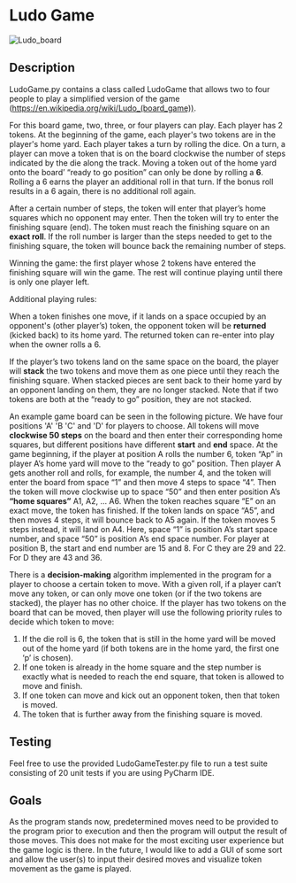 # Ludo Game

![Ludo_board](https://github.com/dobell733/ludo_game/assets/86816915/3032e830-bacd-4d55-b551-d55267b8c30b)

## Description

LudoGame.py contains a class called LudoGame that allows two to four people to play a simplified version of the game (https://en.wikipedia.org/wiki/Ludo_(board_game)).

For this board game, two, three, or four players can play. Each player has 2 tokens. At the beginning of the game, each player's two tokens are in the player's home yard. Each player takes a turn by rolling the dice. On a turn, a player can move a token that is on the board clockwise the number of steps indicated by the die along the track. Moving a token out of the home yard onto the board’ “ready to go position” can only be done by rolling a **6**. Rolling a 6 earns the player an additional roll in that turn. If the bonus roll results in a 6 again, there is no additional roll again.

After a certain number of steps, the token will enter that player’s home squares which no opponent may enter.  Then the token will try to enter the finishing square (end). The token must reach the finishing square on an **exact roll**. If the roll number is larger than the steps needed to get to the finishing square, the token will bounce back the remaining number of steps.

Winning the game: the first player whose 2 tokens have entered the finishing square will win the game. The rest will continue playing until there is only one player left.

Additional playing rules:

When a token finishes one move, if it lands on a space occupied by an opponent's (other player’s) token, the opponent token will be **returned** (kicked back) to its home yard. The returned token can re-enter into play when the owner rolls a 6.

If the player’s two tokens land on the same space on the board, the player will **stack** the two tokens and move them as one piece until they reach the finishing square. When stacked pieces are sent back to their home yard by an opponent landing on them, they are no longer stacked. Note that if two tokens are both at the “ready to go” position, they are not stacked.

An example game board can be seen in the following picture.  We have four positions 'A' 'B 'C' and 'D' for players to choose. All tokens will move **clockwise 50 steps** on the board and then enter their corresponding home squares, but different positions have different **start** and **end** space. At the game beginning, if the player at position A rolls the number 6, token “Ap” in player A’s home yard will move to the “ready to go” position. Then player A gets another roll and rolls, for example, the number 4, and the token will enter the board from space “1” and then move 4 steps to space “4”. Then the token will move clockwise up to space “50” and then enter position A’s **“home squares”** A1, A2, … A6.  When the token reaches square “E” on an exact move, the token has finished.  If the token lands on space “A5”, and then moves 4 steps, it will bounce back to A5 again.  If the token moves 5 steps instead, it will land on A4.  Here, space “1” is position A’s start space number, and space “50” is position A’s end space number.  For player at position B, the start and end number are 15 and 8.  For C they are 29 and 22.  For D they are 43 and 36.

There is a **decision-making** algorithm implemented in the program for a player to choose a certain token to move.  With a given roll, if a player can’t move any token, or can only move one token (or if the two tokens are stacked), the player has no other choice.  If the player has two tokens on the board that can be moved, then player will use the following priority rules to decide which token to move:

1. If the die roll is 6, the token that is still in the home yard will be moved out of the home yard (if both tokens are in the home yard, the first one ‘p’ is chosen).
2. If one token is already in the home square and the step number is exactly what is needed to reach the end square, that token is allowed to move and finish.
3. If one token can move and kick out an opponent token, then that token is moved.
4. The token that is further away from the finishing square is moved.

## Testing

Feel free to use the provided LudoGameTester.py file to run a test suite consisting of 20 unit tests if you are using PyCharm IDE.

## Goals

As the program stands now, predetermined moves need to be provided to the program prior to execution and then the program will output the result of those moves. This does not make for the most exciting user experience but the game logic is there. In the future, I would like to add a GUI of some sort and allow the user(s) to input their desired moves and visualize token movement as the game is played.
